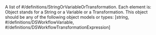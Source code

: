 A list of #/definitions/StringOrVariableOrTransformation. Each element is: Object stands for a String or a Variable or a Transformation. This object should be any of the following object models or types: [string, #/definitions/DSWorkflowVariable, #/definitions/DSWorkflowTransformationExpression]